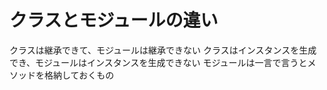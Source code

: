 # クラスとモジュールの違い
クラスは継承できて、モジュールは継承できない
クラスはインスタンスを生成でき、モジュールはインスタンスを生成できない
モジュールは一言で言うとメソッドを格納しておくもの
